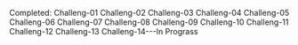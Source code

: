 Completed:
Challeng-01
Challeng-02
Challeng-03
Challeng-04
Challeng-05
Challeng-06
Challeng-07
Challeng-08
Challeng-09
Challeng-10
Challeng-11
Challeng-12
Challeng-13
Challeng-14---In Prograss